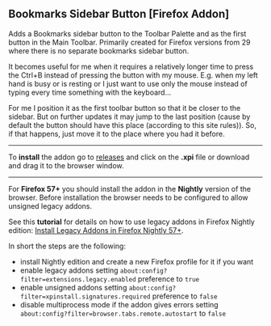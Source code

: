 ## Bookmarks Sidebar Button [Firefox Addon]

Adds a Bookmarks sidebar button to the Toolbar Palette and as the first button in the Main Toolbar.
Primarily created for Firefox versions from 29 where there is no separate bookmarks sidebar button.

It becomes useful for me when it requires a relatively longer time to press the Ctrl+B instead of pressing the button with my mouse. E.g. when my left hand is busy or is resting or I just want to use only the mouse instead of typing every time something with the keyboard...

For me I position it as the first toolbar button so that it be closer to the sidebar. But on further updates it may jump to the last position (cause by default the button should have this place (according to this site rules)). So, if that happens, just move it to the place where you had it before.

---

To **install** the addon go to [releases](https://github.com/mortalis13/Bookmarks-Sidebar-Button/releases) and click on the **.xpi** file or download and drag it to the browser window.

---

For **Firefox 57+** you should install the addon in the **Nightly** version of the browser. Before installation the browser needs to be configured to allow unsigned legacy addons. 

See this **tutorial** for details on how to use legacy addons in Firefox Nightly edition: [Install Legacy Addons in Firefox Nightly 57+](http://pcadvice.co.nf/blog/install-legacy-addons-in-firefox-57).

In short the steps are the following:

- install Nightly edition and create a new Firefox profile for it if you want
- enable legacy addons setting `about:config?filter=extensions.legacy.enabled` preference to `true`
- enable unsigned addons setting `about:config?filter=xpinstall.signatures.required` preference to `false`
- disable multiprocess mode if the addon gives errors setting `about:config?filter=browser.tabs.remote.autostart` to `false`
